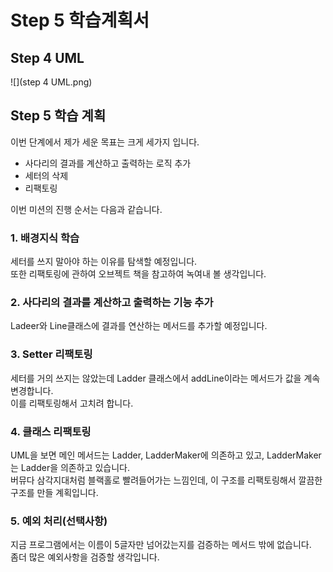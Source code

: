 # Step 5 학습계획서
## Step 4 UML
![](step 4 UML.png)
## Step 5 학습 계획
이번 단계에서 제가 세운 목표는 크게 세가지 입니다. 
- 사다리의 결과를 계산하고 출력하는 로직 추가
- 세터의 삭제
- 리팩토링

이번 미션의 진행 순서는 다음과 같습니다.
### 1. 배경지식 학습
세터를 쓰지 말아야 하는 이유를 탐색할 예정입니다.  
또한 리팩토링에 관하여 오브젝트 책을 참고하여 녹여내 볼 생각입니다.
### 2. 사다리의 결과를 계산하고 출력하는 기능 추가
Ladeer와 Line클래스에 결과를 연산하는 메서드를 추가할 예정입니다.
### 3. Setter 리팩토링
세터를 거의 쓰지는 않았는데 Ladder 클래스에서 addLine이라는 메서드가 값을 계속 변경합니다.  
이를 리팩토링해서 고치려 합니다. 
### 4. 클래스 리팩토링
UML을 보면 메인 메서드는 Ladder, LadderMaker에 의존하고 있고, LadderMaker는 Ladder을 의존하고 있습니다.  
버뮤다 삼각지대처럼 블랙홀로 빨려들어가는 느낌인데, 이 구조를 리팩토링해서 깔끔한 구조를 만들 계획입니다.
### 5. 예외 처리(선택사항)
지금 프로그램에서는 이름이 5글자만 넘어갔는지를 검증하는 메서드 밖에 없습니다.  
좀더 많은 예외사항을 검증할 생각입니다.
